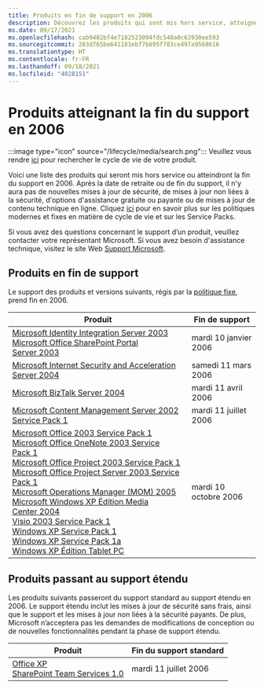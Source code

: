 ```yaml
---
title: Produits en fin de support en 2006
description: Découvrez les produits qui sont mis hors service, atteignent la fin du support ou passent du support standard au support étendu en 2006.
ms.date: 09/17/2021
ms.openlocfilehash: cab9402bf4e7182523094fdc540a0c63930ee593
ms.sourcegitcommit: 203d765be641181ebf7b895f783ce497a9568616
ms.translationtype: HT
ms.contentlocale: fr-FR
ms.lasthandoff: 09/18/2021
ms.locfileid: "4028151"
---
```

# <a name="products-ending-support-in-2006"></a>Produits atteignant la fin du support en 2006

:::image type="icon" source="/lifecycle/media/search.png":::
Veuillez vous rendre [ici](/lifecycle/products/) pour rechercher le cycle de vie de votre produit.

Voici une liste des produits qui seront mis hors service ou atteindront la fin du support en 2006. Après la date de retraite ou de fin du support, il n'y aura pas de nouvelles mises à jour de sécurité, de mises à jour non liées à la sécurité, d'options d'assistance gratuite ou payante ou de mises à jour de contenu technique en ligne. Cliquez [ici](/lifecycle/overview/product-end-of-support-overview) pour en savoir plus sur les politiques modernes et fixes en matière de cycle de vie et sur les Service Packs.

Si vous avez des questions concernant le support dʼun produit, veuillez contacter votre représentant Microsoft. Si vous avez besoin d'assistance technique, visitez le site Web [Support Microsoft](https://support.microsoft.com/contactus/?ws=support).





## <a name="products-reaching-end-of-support"></a>Produits en fin de support

Le support des produits et versions suivants, régis par la [politique fixe](/lifecycle/policies/fixed), prend fin en 2006.

| Produit | Fin de support |
| --- | --- |
| [Microsoft Identity Integration Server 2003](/lifecycle/products/microsoft-identity-integration-server-2003?branch=live)<br>[Microsoft Office SharePoint Portal Server 2003](/lifecycle/products/microsoft-office-sharepoint-portal-server-2003?branch=live)<br> | mardi 10 janvier 2006 |
| [Microsoft Internet Security and Acceleration Server 2004](/lifecycle/products/microsoft-internet-security-and-acceleration-server-2004?branch=live)<br> | samedi 11 mars 2006 |
| [Microsoft BizTalk Server 2004](/lifecycle/products/microsoft-biztalk-server-2004?branch=live)<br> | mardi 11 avril 2006 |
| [Microsoft Content Management Server 2002 Service Pack 1](/lifecycle/products/microsoft-content-management-server-2002?branch=live)<br> | mardi 11 juillet 2006 |
| [Microsoft Office 2003 Service Pack 1](/lifecycle/products/microsoft-office-2003?branch=live)<br>[Microsoft Office OneNote 2003 Service Pack 1](/lifecycle/products/microsoft-office-onenote-2003?branch=live)<br>[Microsoft Office Project 2003 Service Pack 1](/lifecycle/products/microsoft-office-project-2003?branch=live)<br>[Microsoft Office Project Server 2003 Service Pack 1](/lifecycle/products/microsoft-office-project-server-2003?branch=live)<br>[Microsoft Operations Manager (MOM) 2005](/lifecycle/products/microsoft-operations-manager-2005?branch=live)<br>[Microsoft Windows XP Édition Media Center 2004](/lifecycle/products/microsoft-windows-xp-media-center-edition-2004?branch=live)<br>[Visio 2003 Service Pack 1](/lifecycle/products/visio-2003?branch=live)<br>[Windows XP Service Pack 1](/lifecycle/products/windows-xp?branch=live)<br>[Windows XP Service Pack 1a](/lifecycle/products/windows-xp?branch=live)<br>[Windows XP Édition Tablet PC](/lifecycle/products/windows-xp-tablet-pc-edition?branch=live)<br> | mardi 10 octobre 2006 |


## <a name="products-moving-to-extended-support"></a>Produits passant au support étendu

Les produits suivants passeront du support standard au support étendu en 2006. Le support étendu inclut les mises à jour de sécurité sans frais, ainsi que le support et les mises à jour non liées à la sécurité payants. De plus, Microsoft nʼacceptera pas les demandes de modifications de conception ou de nouvelles fonctionnalités pendant la phase de support étendu.

| Produit | Fin du support standard |
| --- | --- |
| [Office XP](/lifecycle/products/office-xp?branch=live)<br>[SharePoint Team Services 1.0](/lifecycle/products/sharepoint-team-services-10?branch=live)<br> | mardi 11 juillet 2006 |
